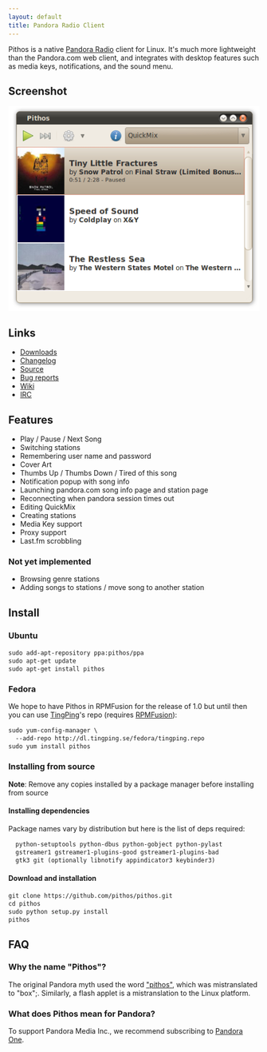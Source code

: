 ```yaml
---
layout: default
title: Pandora Radio Client
---
```


Pithos is a native [Pandora Radio](http://pandora.com) client for Linux. It's much more lightweight
than the Pandora.com web client, and integrates with desktop features such as media
keys, notifications, and the sound menu.

## Screenshot

![Pithos screenshot](img/screenshot0.2.png)

## Links

- [Downloads](https://github.com/pithos/pithos/releases)
- [Changelog](changelog.html)
- [Source](https://github.com/pithos/pithos)
- [Bug reports](https://github.com/pithos/pithos/issues)
- [Wiki](https://github.com/pithos/pithos/wiki)
- [IRC](ircs://chat.freenode.net/pithos)

## Features

- Play / Pause / Next Song
- Switching stations
- Remembering user name and password
- Cover Art
- Thumbs Up / Thumbs Down / Tired of this song
- Notification popup with song info
- Launching pandora.com song info page and station page
- Reconnecting when pandora session times out
- Editing QuickMix
- Creating stations
- Media Key support
- Proxy support
- Last.fm scrobbling
  
### Not yet implemented

- Browsing genre stations
- Adding songs to stations / move song to another station

## Install

### Ubuntu

    sudo add-apt-repository ppa:pithos/ppa
    sudo apt-get update
    sudo apt-get install pithos

### Fedora

We hope to have Pithos in RPMFusion for the release of 1.0 but until then you can use [TingPing](https://github.com/TingPing)'s repo (requires [RPMFusion](http://rpmfusion.org/Configuration)):

    sudo yum-config-manager \
      --add-repo http://dl.tingping.se/fedora/tingping.repo
    sudo yum install pithos
    
### Installing from source

**Note**: Remove any copies installed by a package manager before installing from source

#### Installing dependencies

Package names vary by distribution but here is the list of deps required:

      python-setuptools python-dbus python-gobject python-pylast
      gstreamer1 gstreamer1-plugins-good gstreamer1-plugins-bad
      gtk3 git (optionally libnotify appindicator3 keybinder3)

#### Download and installation

    git clone https://github.com/pithos/pithos.git
    cd pithos
    sudo python setup.py install
    pithos
  
## FAQ

### Why the name "Pithos"?

The original Pandora myth used the word ["pithos"](http://en.wikipedia.org/wiki/Pithos), which was mistranslated to "box";. Similarly, a flash applet is a mistranslation to the Linux platform. 
 
### What does Pithos mean for Pandora?

To support Pandora Media Inc., we recommend subscribing to [Pandora One](http://pandora.com/one).
